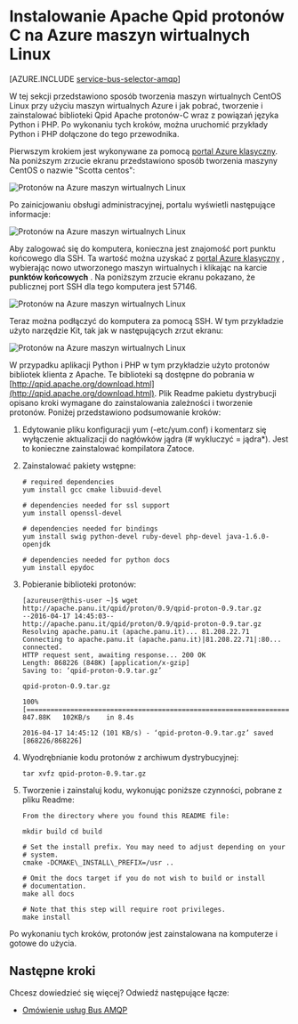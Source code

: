 <properties 
    pageTitle="Jak zainstalować Qpid Apache protonów-C na maszyny Linux | Microsoft Azure"
    description="Jak utworzyć maszyny Linux CentOS przy użyciu maszyn wirtualnych Azure i jak tworzyć i zainstalować biblioteki Qpid Apache protonów-C."
    services="service-bus"
    documentationCenter="na"
    authors="sethmanheim"
    manager="timlt"
    editor="" /> 
<tags 
    ms.service="service-bus"
    ms.devlang="na"
    ms.topic="article"
    ms.tgt_pltfrm="na"
    ms.workload="na"
    ms.date="09/29/2016"
    ms.author="sethm" />

# <a name="install-apache-qpid-proton-c-on-an-azure-linux-vm"></a>Instalowanie Apache Qpid protonów C na Azure maszyn wirtualnych Linux

[AZURE.INCLUDE [service-bus-selector-amqp](../../includes/service-bus-selector-amqp.md)]

W tej sekcji przedstawiono sposób tworzenia maszyn wirtualnych CentOS Linux przy użyciu maszyn wirtualnych Azure i jak pobrać, tworzenie i zainstalować biblioteki Qpid Apache protonów-C wraz z powiązań języka Python i PHP. Po wykonaniu tych kroków, można uruchomić przykłady Python i PHP dołączone do tego przewodnika.

Pierwszym krokiem jest wykonywane za pomocą [portal Azure klasyczny][]. Na poniższym zrzucie ekranu przedstawiono sposób tworzenia maszyny CentOS o nazwie "Scotta centos":

![Protonów na Azure maszyn wirtualnych Linux][0]

Po zainicjowaniu obsługi administracyjnej, portalu wyświetli następujące informacje:

![Protonów na Azure maszyn wirtualnych Linux][1]

Aby zalogować się do komputera, konieczna jest znajomość port punktu końcowego dla SSH. Ta wartość można uzyskać z [portal Azure klasyczny][] , wybierając nowo utworzonego maszyn wirtualnych i klikając na karcie **punktów końcowych** . Na poniższym zrzucie ekranu pokazano, że publicznej port SSH dla tego komputera jest 57146.

![Protonów na Azure maszyn wirtualnych Linux][2]

Teraz można podłączyć do komputera za pomocą SSH. W tym przykładzie użyto narzędzie Kit, tak jak w następujących zrzut ekranu:

![Protonów na Azure maszyn wirtualnych Linux][3]

W przypadku aplikacji Python i PHP w tym przykładzie użyto protonów bibliotek klienta z Apache. Te biblioteki są dostępne do pobrania w [http://qpid.apache.org/download.html](http://qpid.apache.org/download.html). Plik Readme pakietu dystrybucji opisano kroki wymagane do zainstalowania zależności i tworzenie protonów. Poniżej przedstawiono podsumowanie kroków:

1.  Edytowanie pliku konfiguracji yum (-etc/yum.conf) i komentarz się wyłączenie aktualizacji do nagłówków jądra (\# wykluczyć = jądra\*). Jest to konieczne zainstalować kompilatora Zatoce.

2.  Zainstalować pakiety wstępne:

    ```
    # required dependencies 
    yum install gcc cmake libuuid-devel
    
    # dependencies needed for ssl support
    yum install openssl-devel
    
    # dependencies needed for bindings
    yum install swig python-devel ruby-devel php-devel java-1.6.0-openjdk
    
    # dependencies needed for python docs
    yum install epydoc
    ```

1.  Pobieranie biblioteki protonów:

    ```
    [azureuser@this-user ~]$ wget http://apache.panu.it/qpid/proton/0.9/qpid-proton-0.9.tar.gz
    --2016-04-17 14:45:03--  http://apache.panu.it/qpid/proton/0.9/qpid-proton-0.9.tar.gz
    Resolving apache.panu.it (apache.panu.it)... 81.208.22.71
    Connecting to apache.panu.it (apache.panu.it)|81.208.22.71|:80... connected.
    HTTP request sent, awaiting response... 200 OK
    Length: 868226 (848K) [application/x-gzip]
    Saving to: ‘qpid-proton-0.9.tar.gz’
    
    qpid-proton-0.9.tar.gz                               
    
    100%[====================================================================================================================>] 847.88K   102KB/s    in 8.4s    
    
    2016-04-17 14:45:12 (101 KB/s) - ‘qpid-proton-0.9.tar.gz’ saved [868226/868226]
    ```

1.  Wyodrębnianie kodu protonów z archiwum dystrybucyjnej:

    ```
    tar xvfz qpid-proton-0.9.tar.gz
    ```

1.  Tworzenie i zainstaluj kodu, wykonując poniższe czynności, pobrane z pliku Readme:

    ```
    From the directory where you found this README file:    
    
    mkdir build cd build
            
    # Set the install prefix. You may need to adjust depending on your      
    # system.       
    cmake -DCMAKE\_INSTALL\_PREFIX=/usr ..
            
    # Omit the docs target if you do not wish to build or install       
    # documentation.        
    make all docs
            
    # Note that this step will require root privileges.     
    make install
    ```

Po wykonaniu tych kroków, protonów jest zainstalowana na komputerze i gotowe do użycia.

## <a name="next-steps"></a>Następne kroki

Chcesz dowiedzieć się więcej? Odwiedź następujące łącze:

- [Omówienie usług Bus AMQP][]

[Omówienie usług Bus AMQP]: service-bus-amqp-overview.md
[0]: ./media/service-bus-amqp-apache/amqp-apache-1.png
[1]: ./media/service-bus-amqp-apache/amqp-apache-2.png
[2]: ./media/service-bus-amqp-apache/amqp-apache-3.png
[3]: ./media/service-bus-amqp-apache/amqp-apache-4.png

[Portal Azure klasyczny]: http://manage.windowsazure.com


